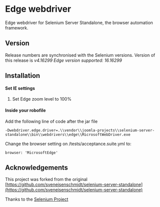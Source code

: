 # Edge webdriver

Edge webdriver for Selenium Server Standalone, the browser automation framework.

## Version
Release numbers are synchronised with the Selenium versions.
Version of this release is *v4.16299*
*Edge version supported: 16.16299*

## Installation

#### Set IE settings

1. Set Edge zoom level to 100%

#### Inside your robofile

Add the following line of code after the jar file

```
-Dwebdriver.edge.driver=.\\vendor\\joomla-projects\\selenium-server-standalone\\bin\\webdrivers\\edge\\MicrosoftWebDriver.exe
```

Change the browser setting on /tests/acceptance.suite.yml to:

```
browser: 'MicrosoftEdge'
```

## Acknowledgements
This project was forked from the original [https://github.com/sveneisenschmidt/selenium-server-standalone](https://github.com/sveneisenschmidt/selenium-server-standalone)

Thanks to the [Selenium Project](http://docs.seleniumhq.org/)

